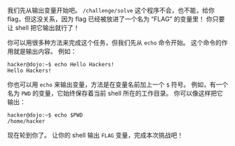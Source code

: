 我们先从输出变量开始吧。
`/challenge/solve` 这个程序不会，也不能，给你 flag，但这没关系，因为 flag 已经被放进了一个名为 “FLAG” 的变量里！
你只要让 shell 把它输出就行了！

你可以用很多种方法来完成这个任务，但我们先从 `echo` 命令开始。
这个命令的作用就是输出内容。
例如：

```console
hacker@dojo:~$ echo Hello Hackers!
Hello Hackers!
```

你也可以用 `echo` 来输出变量，方法是在变量名前加上一个 `$` 符号。
例如，有一个名为 `PWD` 的变量，它始终保存着当前 shell 所在的工作目录。
你可以像这样把它输出：

```console
hacker@dojo:~$ echo $PWD
/home/hacker
```

现在轮到你了。
让你的 shell 输出 `FLAG` 变量，完成本次挑战吧！
